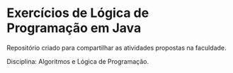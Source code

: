 # Exercícios de Lógica de Programação em Java 
Repositório criado para compartilhar as atividades propostas na faculdade. 

Disciplina: Algoritmos e Lógica de Programação.
